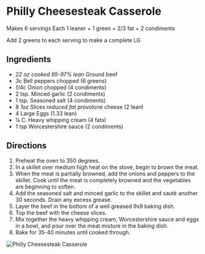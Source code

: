 # Philly Cheesesteak Casserole

Makes 6 servings
Each  1 leaner + 1 green + 2/3 fat + 2 condiments

Add 2 greens to each serving to make a complete LG

## Ingredients
* *22 oz cooked 95-97% lean* Ground beef
* *3c* Bell peppers chopped (6 greens) 
* *1/4c* Onion chopped (4 condiments) 
* 2 tsp. Minced garlic (2 condiments)
* 1 tsp. Seasoned salt (4 condiments) 
* 8 *1oz* Slices *reduced fat* provolone cheese (2 lean) 
* 4 Large Eggs (1.33 lean) 
* ¼ C. Heavy whipping cream (4 fats) 
* *1 tsp* Worcestershire sauce (2 condiments) 

## Directions
1. Preheat the oven to 350 degrees.
2. In a skillet over medium high heat on the stove, begin to brown the meat.
3. When the meat is partially browned, add the onions and peppers to the skillet. Cook until the meat is completely browned and the vegetables are beginning to soften.
4. Add the seasoned salt and minced garlic to the skillet and sauté another 30 seconds. Drain any excess grease.
5. Layer the beef in the bottom of a well greased 9x9 baking dish.
6. Top the beef with the cheese slices.
7. Mix together the heavy whipping cream, Worcestershire sauce and eggs in a bowl, and pour over the meat mixture in the baking dish.
8. Bake for 35-40 minutes until cooked through.

![Philly Cheesesteak Casserole](./Philly%20Cheesesteak%20Casserole.png)

